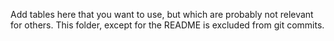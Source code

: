 Add tables here that you want to use, but which are probably not relevant for others.
This folder, except for the README is excluded from git commits.